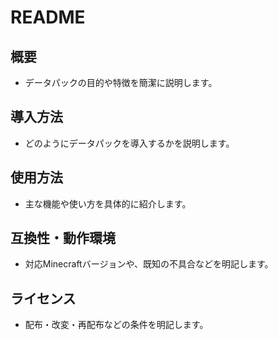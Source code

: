 # README
## 概要
- データパックの目的や特徴を簡潔に説明します。

## 導入方法
- どのようにデータパックを導入するかを説明します。

## 使用方法
- 主な機能や使い方を具体的に紹介します。

## 互換性・動作環境
- 対応Minecraftバージョンや、既知の不具合などを明記します。

## ライセンス
- 配布・改変・再配布などの条件を明記します。

